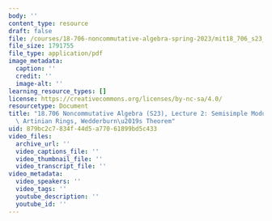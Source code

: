 ```yaml
---
body: ''
content_type: resource
draft: false
file: /courses/18-706-noncommutative-algebra-spring-2023/mit18_706_s23_lec02.pdf
file_size: 1791755
file_type: application/pdf
image_metadata:
  caption: ''
  credit: ''
  image-alt: ''
learning_resource_types: []
license: https://creativecommons.org/licenses/by-nc-sa/4.0/
resourcetype: Document
title: "18.706 Noncommutative Algebra (S23), Lecture 2: Semisimple Modules, Socles,\
  \ Artinian Rings, Wedderburn\u2019s Theorem"
uid: 879bc2c7-834f-44d5-a770-61899bd5c433
video_files:
  archive_url: ''
  video_captions_file: ''
  video_thumbnail_file: ''
  video_transcript_file: ''
video_metadata:
  video_speakers: ''
  video_tags: ''
  youtube_description: ''
  youtube_id: ''
---
```


